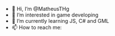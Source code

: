 - 👋 Hi, I’m @MatheusTHg
- 👀 I’m interested in game developing
- 🌱 I’m currently learning JS, C# and GML
- 📫 How to reach me: 

<!---
MatheusTHg/MatheusTHg is a ✨ special ✨ repository because its `README.md` (this file) appears on your GitHub profile.
You can click the Preview link to take a look at your changes.
--->
